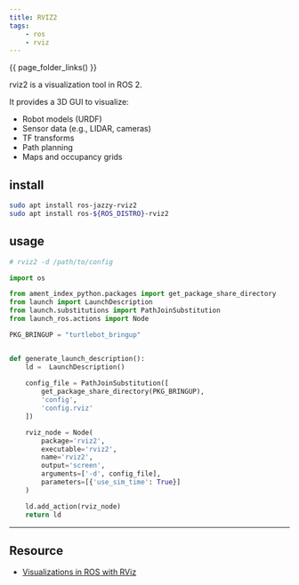 ```yaml
---
title: RVIZ2
tags:
    - ros
    - rviz
---
```


{{ page_folder_links() }}

rviz2 is a visualization tool in ROS 2.

It provides a 3D GUI to visualize:

- Robot models (URDF)
- Sensor data (e.g., LIDAR, cameras)
- TF transforms
- Path planning
- Maps and occupancy grids

## install

```bash
sudo apt install ros-jazzy-rviz2
sudo apt install ros-${ROS_DISTRO}-rviz2
```

## usage

```bash title="load with config"
# rviz2 -d /path/to/config
```

```python title="launch file"
import os

from ament_index_python.packages import get_package_share_directory
from launch import LaunchDescription
from launch.substitutions import PathJoinSubstitution
from launch_ros.actions import Node

PKG_BRINGUP = "turtlebot_bringup"


def generate_launch_description():
    ld =  LaunchDescription()
    
    config_file = PathJoinSubstitution([
        get_package_share_directory(PKG_BRINGUP),
        'config',
        'config.rviz'
    ])

    rviz_node = Node(
        package='rviz2',
        executable='rviz2',
        name='rviz2',
        output='screen',
        arguments=['-d', config_file],
        parameters=[{'use_sim_time': True}]
    )

    ld.add_action(rviz_node)
    return ld

```

---

## Resource
- [ Visualizations in ROS with RViz](https://docs.m2stud.io/cs/ros_additional/06-L3-rviz/)